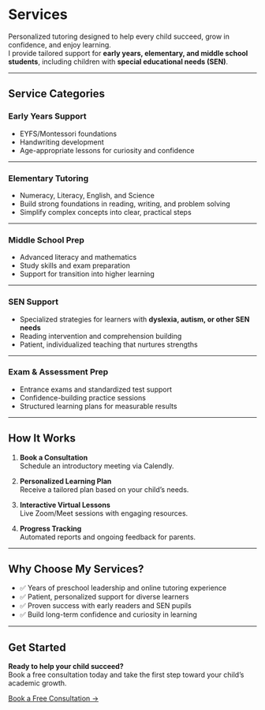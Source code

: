 # Services

Personalized tutoring designed to help every child succeed, grow in confidence, and enjoy learning.  
I provide tailored support for **early years, elementary, and middle school students**, including children with **special educational needs (SEN)**.

---

## Service Categories

### Early Years Support

- EYFS/Montessori foundations
- Handwriting development
- Age-appropriate lessons for curiosity and confidence

---

### Elementary Tutoring

- Numeracy, Literacy, English, and Science
- Build strong foundations in reading, writing, and problem solving
- Simplify complex concepts into clear, practical steps

---

### Middle School Prep

- Advanced literacy and mathematics
- Study skills and exam preparation
- Support for transition into higher learning

---

### SEN Support

- Specialized strategies for learners with **dyslexia, autism, or other SEN needs**
- Reading intervention and comprehension building
- Patient, individualized teaching that nurtures strengths

---

### Exam & Assessment Prep

- Entrance exams and standardized test support
- Confidence-building practice sessions
- Structured learning plans for measurable results

---

## How It Works

1. **Book a Consultation**  
   Schedule an introductory meeting via Calendly.

2. **Personalized Learning Plan**  
   Receive a tailored plan based on your child’s needs.

3. **Interactive Virtual Lessons**  
   Live Zoom/Meet sessions with engaging resources.

4. **Progress Tracking**  
   Automated reports and ongoing feedback for parents.

---

## Why Choose My Services?

- ✅ Years of preschool leadership and online tutoring experience
- ✅ Patient, personalized support for diverse learners
- ✅ Proven success with early readers and SEN pupils
- ✅ Build long-term confidence and curiosity in learning

---

## Get Started

**Ready to help your child succeed?**  
Book a free consultation today and take the first step toward your child’s academic growth.

[Book a Free Consultation →](#)
